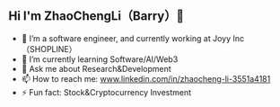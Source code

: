 ## Hi I'm ZhaoChengLi（Barry）👋


- 🔭 I’m a software engineer, and currently working at Joyy Inc（SHOPLINE）
- 🌱 I’m currently learning Software/AI/Web3
- 💬 Ask me about Research&Development
- 📫 How to reach me: www.linkedin.com/in/zhaocheng-li-3551a4181
- ⚡ Fun fact: Stock&Cryptocurrency Investment
